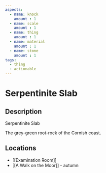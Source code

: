 ```yaml
---
aspects: 
  - name: knock
    amount : 1
  - name: scale
    amount : 1
  - name: thing
    amount : 1
  - name: material
    amount : 1
  - name: stone
    amount : 1
tags:
  - thing
  - actionable
---
```


# Serpentinite Slab

## Description
Serpentinite Slab

The grey-green root-rock of the Cornish coast.
## Locations
- [[Examination Room]]
- [[A Walk on the Moor]] - autumn